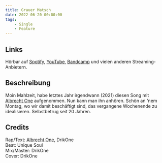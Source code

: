 ```yaml
---
title: Grauer Matsch
date: 2022-06-20 00:00:00
tags:
    - Single
    - Feature
---
```


## Links

Hörbar auf [Spotify](https://open.spotify.com/track/3BR1NJATPMQcpu2ObpJrZK?si=ca53e702919b4a0a), [YouTube](https://www.youtube.com/watch?v=KJ-fhLWFpoY), [Bandcamp](https://drikone.bandcamp.com/track/grauer-matsch) und vielen anderen Streaming-Anbietern.

## Beschreibung

Moin Mahlzeit,
habe letztes Jahr irgendwann (2021) diesen
Song mit [Albrecht One](https://www.instagram.com/albrecht.one/) aufgenommen. Nun kann man ihn anhören. Schön an 'nem Montag, wo wir damit beschäftigt sind, das vergangene Wochenende zu idealisieren. Selbstbetrug seit 20 Jahren.

## Credits

Rap/Text: [Albrecht One](https://www.instagram.com/albrecht.one/), DrikOne  
Beat: Unique Soul  
Mix/Master: DrikOne  
Cover: DrikOne  